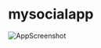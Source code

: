 # mysocialapp
![AppScreenshot](https://user-images.githubusercontent.com/84802049/119543314-26eda600-bdae-11eb-982e-dea30bd704eb.jpg)
